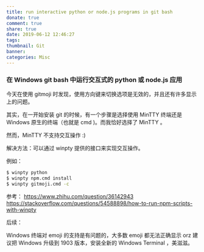 ```yaml
---
title: run interactive python or node.js programs in git bash
donate: true
comment: true
share: true
date: 2019-06-12 12:46:27
tags:
thumbnail: Git
banner:
categories: Misc
---
```


### 在 Windows git bash 中运行交互式的 python 或 node.js 应用

今天在使用 gitmoji 时发现，使用方向键来切换选项是无效的，并且还有许多显示上的问题。

<!-- more -->

其实，在一开始安装 git 的时候，有一个步骤是选择使用 MinTTY 终端还是 Windows 原生的终端（也就是 cmd )。而我恰好选择了 MinTTY 。

然而，MinTTY 不支持交互操作 :)

解决方法：可以通过 winpty 提供的接口来实现交互操作。

例如：

```bash
$ winpty python
$ winpty npm.cmd install
$ winpty gitmoji.cmd -c
```

参考：
https://www.zhihu.com/question/36142943
https://stackoverflow.com/questions/54588898/how-to-run-npm-scripts-with-winpty

后续：

Windows 终端对 emoji 的支持是有问题的，大多数 emoji 都无法正确显示 orz
建议把 Windows 升级到 1903 版本，安装全新的 Windows Terminal ，美滋滋。